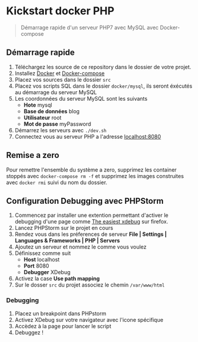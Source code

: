 # Kickstart docker PHP

> Démarrage rapide d'un serveur PHP7 avec MySQL avec Docker-compose

## Démarrage rapide

1. Téléchargez les source de ce repository dans le dossier de votre projet.
2. Installez [Docker](https://www.docker.com/) et [Docker-compose](https://docs.docker.com/compose/)
3. Placez vos sources dans le dossier `src` 
4. Placez vos scripts SQL dans le dossier `docker/mysql`, ils seront éxécutés au démarrage du serveur MySQL
5. Les coordonnées du serveur MySQL sont les suivants
    - **Hote** mysql
    - **Base de données** blog
    - **Utilisateur** root
    - **Mot de passe** myPassword
6. Démarrez les serveurs avec `./dev.sh`
7. Connectez vous au serveur PHP a l'adresse [localhost:8080](http://localhost:8080/)

## Remise a zero

Pour remettre l'ensemble du système a zero, supprimez les container stoppés avec `docker-compose rm -f` et supprimez les images construites avec `docker rmi` suivi du nom du dossier.

## Configuration Debugging avec PHPStorm

1. Commencez par installer une extention permettant d'activer le debugging d'une page comme [The easiest xdebug](https://addons.mozilla.org/fr/firefox/addon/the-easiest-xdebug/) sur firefox.
2. Lancez PHPStorm sur le projet en cours
3. Rendez vous dans les préferences de serveur **File | Settings | Languages & Frameworks | PHP | Servers**
4. Ajoutez un serveur et nommez le comme vous voulez
5. Définissez comme suit
    - **Host** localhost
    - **Port** 8080
    - **Debugger** XDebug
6. Activez la case **Use path mapping**
7. Sur le dosser `src` du projet associez le chemin `/var/www/html`

### Debugging

1. Placez un breakpoint dans PHPstorm
2. Activez XDebug sur votre navigateur avec l'icone spécifique
3. Accèdez à la page pour lancer le script
4. Debuggez !

